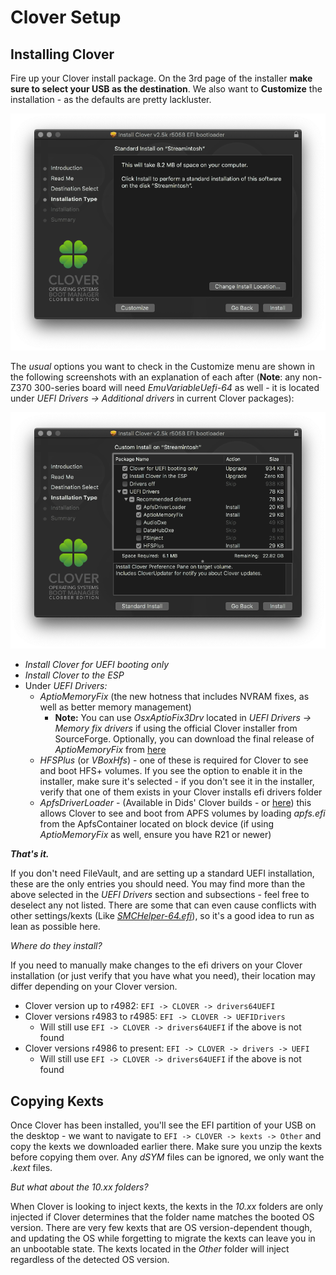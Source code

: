 # Clover Setup

## Installing Clover

Fire up your Clover install package. On the 3rd page of the installer **make sure to select your USB as the destination**. We also want to **Customize** the installation - as the defaults are pretty lackluster.

![3rd Page of the Clover Installer - Note the &quot;Customize&quot; button in the bottom left](.gitbook/assets/screen-shot-2019-08-28-at-7.20.46-pm%20%281%29.png)

The _usual_ options you want to check in the Customize menu are shown in the following screenshots with an explanation of each after \(**Note**: any non-Z370 300-series board will need _EmuVariableUefi-64_ as well - it is located under _UEFI Drivers -&gt; Additional drivers_ in current Clover packages\):

![Recommended Customization Settings](.gitbook/assets/screen-shot-2019-08-28-at-7.21.14-pm.png)

* _Install Clover for UEFI booting only_
* _Install Clover to the ESP_
* Under _UEFI Drivers:_
  * _AptioMemoryFix_ \(the new hotness that includes NVRAM fixes, as well as better memory management\)
    * **Note:** You can use _OsxAptioFix3Drv_ located in _UEFI Drivers -&gt; Memory fix drivers_ if using the official Clover installer from SourceForge.  Optionally, you can download the final release of _AptioMemoryFix_ from [here](https://github.com/acidanthera/AptioFixPkg/releases) 
  * _HFSPlus_ \(or _VBoxHfs_\) - one of these is required for Clover to see and boot HFS+ volumes.  If you see the option to enable it in the installer, make sure it's selected - if you don't see it in the installer, verify that one of them exists in your Clover installs efi drivers folder
  * _ApfsDriverLoader_ - \(Available in Dids' Clover builds - or [here](https://github.com/acidanthera/ApfsSupportPkg/releases)\) this allows Clover to see and boot from APFS volumes by loading _apfs.efi_ from the ApfsContainer located on block device \(if using _AptioMemoryFix_ as well, ensure you have R21 or newer\)

_**That's it.**_

If you don't need FileVault, and are setting up a standard UEFI installation, these are the only entries you should need.  You may find more than the above selected in the _UEFI Drivers_ section and subsections - feel free to deselect any not listed.  There are some that can even cause conflicts with other settings/kexts \(Like [_SMCHelper-64.efi_](https://github.com/acidanthera/VirtualSMC/blob/master/Docs/FAQ.md)\), so it's a good idea to run as lean as possible here.

_Where do they install?_

If you need to manually make changes to the efi drivers on your Clover installation \(or just verify that you have what you need\), their location may differ depending on your Clover version.

* Clover version up to r4982: `EFI -> CLOVER -> drivers64UEFI` 
* Clover versions r4983 to r4985: `EFI -> CLOVER -> UEFIDrivers` 
  * Will still use `EFI -> CLOVER -> drivers64UEFI` if the above is not found
* Clover versions r4986 to present: `EFI -> CLOVER -> drivers -> UEFI` 
  * Will still use `EFI -> CLOVER -> drivers64UEFI` if the above is not found

## Copying Kexts

Once Clover has been installed, you'll see the EFI partition of your USB on the desktop - we want to navigate to `EFI -> CLOVER -> kexts -> Other` and copy the kexts we downloaded earlier there.  Make sure you unzip the kexts before copying them over.  Any _dSYM_ files can be ignored, we only want the _.kext_ files.

_But what about the 10.xx folders?_

When Clover is looking to inject kexts, the kexts in the _10.xx_ folders are only injected if Clover determines that the folder name matches the booted OS version.  There are very few kexts that are OS version-dependent though, and updating the OS while forgetting to migrate the kexts can leave you in an unbootable state.  The kexts located in the _Other_ folder will inject regardless of the detected OS version.

